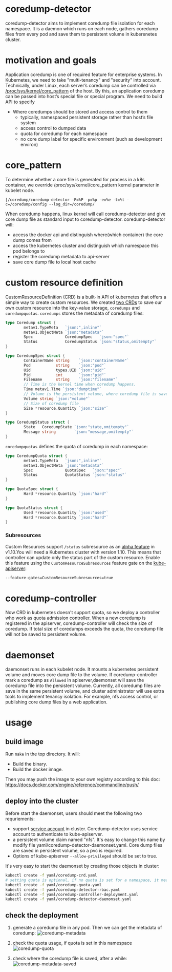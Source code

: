 # coredump-detector

coredump-detector aims to implement coredump file isolation for each namespace.
It is a daemon which runs on each node, gathers coredump files from every pod and
save them to persistent volume in kuberenetes cluster.


# motivation and goals
Application coredump is one of required feature for enterprise systems. In Kubernetes,
we need to take "multi-tenancy" and "security" into account. Technically, under Linux,
each server’s coredump can be controlled via [/proc/sys/kernel/core_pattern](http://man7.org/linux/man-pages/man5/core.5.html)
of the host. By this, an application coredump can be passed into host’s special file or
special program. We need to build API to specify
- Where coredumps should be stored and access control to them
  - typically, namespaced persistent storage rather than host’s file system
  - access control to dumped data
  - quota for coredump for each namespace
  - no core dump label for specific environment (such as development environ)

# core_pattern
To determine whether a core file is generated for process in a k8s container, we
override /proc/sys/kernel/core_pattern kernel parameter in kubelet node.
```
|/coredump/coredump-detector -P=%P -p=%p -e=%e -t=%t -c=/coredump/config --log_dir=/coredump/
```

When coredump happens, linux kernel will call coredump-detector and give core
dump file as standard input to coredump-detector.
coredump-detector will:
* access the docker api and distinguish where(which container) the core dump comes from
* access the kubernetes cluster and distinguish which namespace this pod belongs to
* register the coredump metadata to api-server
* save core dump file to local host cache

# custom resource definition
CustomResourceDefinition (CRD) is a built-in API of kubernetes that offers a simple way
to create custom resources. We created [two CRDs](yaml/coredump-crd.yaml) to save our own
custom resource into the key-value storage, `coredumps` and `coredumpquotas`.
`coredumps` stores the metadata of coredump files:
```go
type Coredump struct {
        metav1.TypeMeta   `json:",inline"`
        metav1.ObjectMeta `json:"metadata"`
        Spec              CoredumpSpec   `json:"spec"`
        Status            CoredumpStatus `json:"status,omitempty"`
}

type CoredumpSpec struct {
        ContainerName string    `json:"containerName"`
        Pod           string    `json:"pod"`
        Uid           types.UID `json:"uid"`
        Pid           int       `json:"pid"`
        Filename      string    `json:"filename"`
        // Time is the kernel time when coredump happens.
        Time metav1.Time `json:"dumptime"`
        // Volume is the persistent volume, where coredump file is saved.
        Volume string `json:"volume"`
        // Size of coredump file
        Size *resource.Quantity `json:"size"`
}

type CoredumpStatus struct {
        State   CoredumpState `json:"state,omitempty"`
        Message string        `json:"message,omitempty"`
}
```

`coredumpquotas` defines the quota of coredump in each namespace:
```go
type CoredumpQuota struct {
        metav1.TypeMeta   `json:",inline"`
        metav1.ObjectMeta `json:"metadata"`
        Spec              QuotaSpec   `json:"spec"`
        Status            QuotaStatus `json:"status"`
}

type QuotaSpec struct {
        Hard *resource.Quantity `json:"hard"`
}

type QuotaStatus struct {
        Used *resource.Quantity `json:"used"`
        Hard *resource.Quantity `json:"hard"`
}
```

### Subresources

Custom Resources support `/status` subresource as an [alpha feature](https://kubernetes.io/docs/tasks/access-kubernetes-api/extend-api-custom-resource-definitions/#subresources) in v1.10.You will need a Kubernetes cluster with version 1.10.
This means that controller can update only the status part of the custom resource.
Enable this feature using the `CustomResourceSubresources` feature gate on the [kube-apiserver](https://kubernetes.io/docs/reference/command-line-tools-reference/kube-apiserver/#options):

```sh
--feature-gates=CustomResourceSubresources=true
```

# coredump-controller
Now CRD in kubernetes doesn't support quota, so we deploy a controller who work as
quota admission controller. When a new coredump is registered in the apiserver,
coredump-controller will check the size of coredump. If total size of coredumps
exceeds the quota, the coredump file will not be saved to persistent volume.

# daemonset
daemonset runs in each kubelet node. It mounts a kubernetes persistent volume and
moves core dump file to the volume. If coredump-controller mark a coredump as `Allowed`
in apiserver,daemonset will save the coredump file into the persistent volume.
Currently, all coredump files are save in the same persistent volume, and cluster
administrator will use extra tools to implement tenancy isolation. For example, nfs
access control, or publishing core dump files by a web application.

# usage
## build image
Run `make` in the top directory. It will:
* Build the binary.
* Build the docker image.

Then you may push the image to your own registry according to this doc:
https://docs.docker.com/engine/reference/commandline/push/

## deploy into the cluster
Before start the daemonset, users should meet the following two requriements:
* support [service account](https://kubernetes.io/docs/tasks/configure-pod-container/configure-service-account/) in cluster.
Coredump-detector uses service account to authenticate to kube-apiserver.
* a persistent volume claim named "nfs". It's easy to change this name
by modify file yaml/coredump-detector-daemonset.yaml. Core dump files
are saved in persistent volume, so a pvc is required.
* Options of kube-apiserver `--allow-privileged` should be set to true.

It's very easy to start the daemonset by creating those objects in cluster:
``` bash
kubectl create -f yaml/coredump-crd.yaml
# setting quota is optional, if no quota is set for a namespace, it means unlimited.
kubectl create -f yaml/coredump-quota.yaml
kubectl create -f yaml/coredump-detector-rbac.yaml
kubectl create -f yaml/coredump-controller-deployment.yaml
kubectl create -f yaml/coredump-detector-daemonset.yaml
```

## check the deployment
1. generate a coredump file in any pod. Then we can get the metadata of coredump:
![coredump-metadata](./images/coredump-metadata.png)

2. check the quota usage, if quota is set in this namespace
![coredump-quota](./images/coredump-quota.png)

3. check where the coredump file is saved, after a while:
![coredump-metadata-saved](./images/coredump-metadata-saved.png)
